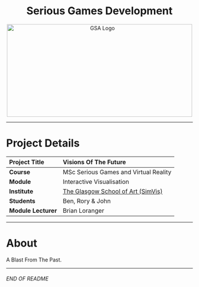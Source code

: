 <h1 align="center">Serious Games Development</h1>

<a href="https://www.gsa.ac.uk/research/research-units/school-of-simulation-and-visualisation/" >
<p align="center"><img src="https://i.ytimg.com/vi/iHB78aRxMjA/maxresdefault.jpg"
alt="GSA Logo" width="500" height="250"/>
</p></a>

***

# Project Details
| **Project Title** | Visions Of The Future |
| :------------- |:-------------|
| **Course**              | MSc Serious Games and Virtual Reality |
| **Module**              | Interactive Visualisation |
| **Institute**           | [The Glasgow School of Art (SimVis)](https://www.gsa.ac.uk/research/research-units/school-of-simulation-and-visualisation/) |
| **Students**             | Ben, Rory & John |
| **Module Lecturer**      | Brian Loranger |

***

# About
A Blast From The Past.
***
###### END OF README
